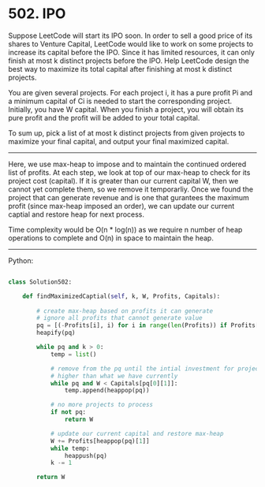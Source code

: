 # 502. IPO

Suppose LeetCode will start its IPO soon. In order to sell a good price of its
shares to Venture Capital, LeetCode would like to work on some projects to
increase its capital before the IPO. Since it has limited resources, it can
only finish at most k distinct projects before the IPO. Help LeetCode design
the best way to maximize its total capital after finishing at most k distinct
projects.

You are given several projects. For each project i, it has a pure profit Pi and
a minimum capital of Ci is needed to start the corresponding project.
Initially, you have W capital. When you finish a project, you will obtain its
pure profit and the profit will be added to your total capital.

To sum up, pick a list of at most k distinct projects from given projects to
maximize your final capital, and output your final maximized capital.

---

Here, we use max-heap to impose and to maintain the continued ordered list of
profits. At each step, we look at top of our max-heap to check for its project
cost (capital). If it is greater than our current capital W, then we cannot yet
complete them, so we remove it temporarliy. Once we found the project that can
generate revenue and is one that gurantees the maximum profit (since max-heap
imposed an order), we can update our current captial and restore heap for next
process.

Time complexity would be O(n * log(n)) as we require n number of heap
operations to complete and O(n) in space to maintain the heap.

---

Python:

```python

class Solution502:

    def findMaximizedCaptial(self, k, W, Profits, Capitals):
        
        # create max-heap based on profits it can generate
        # ignore all profits that cannot generate value
        pq = [(-Profits[i], i) for i in range(len(Profits)) if Profits[i] > 0]
        heapify(pq)

        while pq and k > 0:
            temp = list()

            # remove from the pq until the intial investment for project is
            # higher than what we have currently
            while pq and W < Capitals[pq[0][1]]:
                temp.append(heappop(pq))

            # no more projects to process
            if not pq:
                return W

            # update our current capital and restore max-heap
            W += Profits[heappop(pq)[1]]
            while temp:
                heappush(pq)
            k -= 1

        return W
```
